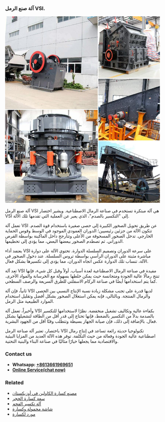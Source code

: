 <h3>آلة صنع الرمل VSI.</h3><img src='1701746300.jpg' alt=''><p>آلة صنع الرمل VSI هي آلة مبتكرة تستخدم في صناعة الرمال الاصطناعية. ويشير اختصار VSI إلى "التكسير بالصدم"، الذي يعبر عن العملية التي تقدمها تلك الآلة.</p><p>تعمل آلة VSI عن طريق تحويل الصخور الكبيرة إلى حصى صغيرة باستخدام قوة الصدم. تتكون الآلة من جزئين رئيسيين؛ الدوران العمودي الموجود في الوسط وقوس الحماية الخارجي. تدخل الصخور المسحوقة من الأعلى وتتأرجح داخل الماكينة بواسطة القرص الدوراني. ثم تصطدم الصخور ببعضها البعض، مما يؤدي إلى تحطيمها.</p><p>يعتمد أداء VSI على سرعة الدوران وتصميم السلسلة الدوارة. تحتوي الآلة على دوارة مباشرة مثبتة على الدوران الرأسي بواسطة تروس السلسلة. عند دخول الصخور في الآلة، تنساب تلك الدوارة عكس اتجاه الدوران، مما يؤدي إلى تكسيرها بشكل فعال.</p><p>تعد آلة VSI مفيدة في صناعة الرمال الاصطناعية لعدة أسباب. أولاً وقبل كل شيء، فإنها تنتج رمالًا عالية الجودة ومتجانسة حيث يمكن خلطها بسهولة مع الخرسانة والمواد الأخرى. كما يتم استخدامها أيضًا في صناعة الركام الاسفلتي للطرق السريعة والرصف السطحي.</p><p>ثانياً، فإن آلة VSI لديها قدرة على تجنب مشكلة زيادة نسبة الإنتاج النسبي بين الحصى والرمال المنتجة. وبالتالي، فإنه يمكن استغلال الصخور بشكل أفضل وتقليل استخدام الموارد الطبيعية مثل الرمل.</p><p>وأخيراً، تعمل آلة VSI بكفاءة عالية وتكاليف تشغيل منخفضة. نظرًا لاستخدامها للتكسير بالصدمة بدلاً من التكسير بالضغط، فإنها تحتاج إلى قدر أقل من الطاقة لتشغيلها بشكل فعال. بالإضافة إلى ذلك، فإن صيانة الجهاز بسيطة وتتطلب وقتًا أقل من الجهود البشرية.</p><p>باختصار، تعتبر آلة صناعة الرمل VSI تكنولوجيا حديثة رائعة تساعد في إنتاج رمال اصطناعية عالية الجودة وفعالة من حيث التكلفة. توفر هذه الآلة العديد من المزايا البيئية والاقتصادية مما يجعلها خيارًا مثاليًا في صناعة البناء والبنية التحتية.</p><h3>Contact us</h3><ul><li><strong>Whatsapp:&nbsp;<a href="https://wa.me/8613661969651">+8613661969651</a></strong></li><li><a href="https://swt.shibang-china.com/?git&amp;zhl&amp;آلة صنع الرمل VSI"><strong>Online Service(chat now)</strong></a></li></ul><h3>Related</h3><ul><li><a href='مصنع كسارة الكاولين في أوزبكستان.md'>مصنع كسارة الكاولين في أوزبكستان</a></li><li><a href='سعة كسارة الحجر.md'>سعة كسارة الحجر</a></li><li><a href='آلة تكسير الفحم.md'>آلة تكسير الفحم</a></li><li><a href='شاشة محمولة وكسارة.md'>شاشة محمولة وكسارة</a></li><li><a href='مورد لكسارة.md'>مورد لكسارة</a></li></ul>